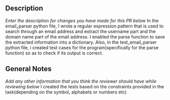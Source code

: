 ## Description

*Enter the description for changes you have made for this PR below*
In the email_parser python file, I wrote a regular expression pattern that is used to
search through an email address and extract the username part and the domain name part
of the email address. I enabled the parse function to save the extracted information into
a dictionary.
Also, in the test_email_parser python file, i created test cases for the program(specifically
for the parse function) so as to check if its output is correct.

## General Notes

*Add any other information that you think the reviewer should have while reviewing below*
I created the tests based on the constraints provided in the task(depending on the symbol,
alphabets or numbers etc)
